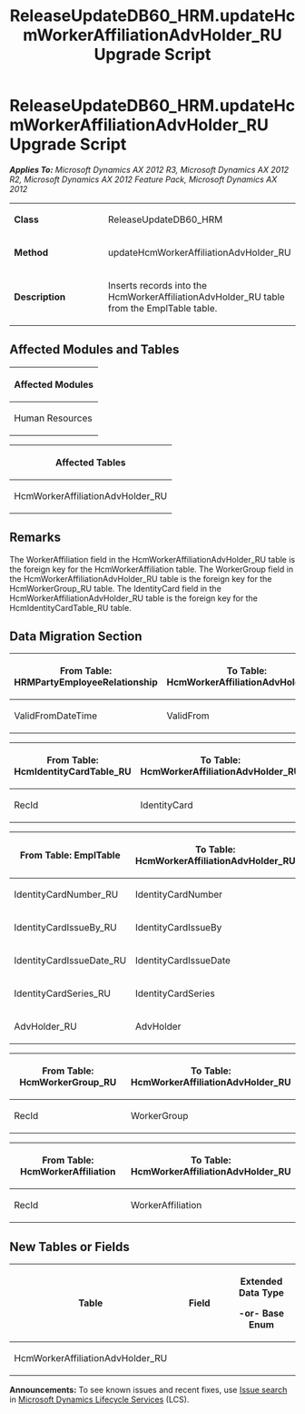 ﻿---
title: ReleaseUpdateDB60_HRM.updateHcmWorkerAffiliationAdvHolder_RU Upgrade Script
TOCTitle: ReleaseUpdateDB60_HRM.updateHcmWorkerAffiliationAdvHolder_RU Upgrade Script
ms:assetid: cffa06b8-4066-826a-1b07-9a089fc20149
ms:mtpsurl: https://msdn.microsoft.com/en-us/library/JJ686916(v=AX.60)
ms:contentKeyID: 49711366
ms.date: 05/18/2015
mtps_version: v=AX.60
---

# ReleaseUpdateDB60\_HRM.updateHcmWorkerAffiliationAdvHolder\_RU Upgrade Script 


_**Applies To:** Microsoft Dynamics AX 2012 R3, Microsoft Dynamics AX 2012 R2, Microsoft Dynamics AX 2012 Feature Pack, Microsoft Dynamics AX 2012_

<table>
<colgroup>
<col style="width: 50%" />
<col style="width: 50%" />
</colgroup>
<tbody>
<tr class="odd">
<td><p><strong>Class</strong></p></td>
<td><p>ReleaseUpdateDB60_HRM</p></td>
</tr>
<tr class="even">
<td><p><strong>Method</strong></p></td>
<td><p>updateHcmWorkerAffiliationAdvHolder_RU</p></td>
</tr>
<tr class="odd">
<td><p><strong>Description</strong></p></td>
<td><p>Inserts records into the HcmWorkerAffiliationAdvHolder_RU table from the EmplTable table.</p></td>
</tr>
</tbody>
</table>


## Affected Modules and Tables

<table>
<colgroup>
<col style="width: 100%" />
</colgroup>
<thead>
<tr class="header">
<th><p>Affected Modules</p></th>
</tr>
</thead>
<tbody>
<tr class="odd">
<td><p>Human Resources</p></td>
</tr>
</tbody>
</table>


<table>
<colgroup>
<col style="width: 100%" />
</colgroup>
<thead>
<tr class="header">
<th><p>Affected Tables</p></th>
</tr>
</thead>
<tbody>
<tr class="odd">
<td><p>HcmWorkerAffiliationAdvHolder_RU</p></td>
</tr>
</tbody>
</table>


## Remarks

The WorkerAffiliation field in the HcmWorkerAffiliationAdvHolder\_RU table is the foreign key for the HcmWorkerAffiliation table. The WorkerGroup field in the HcmWorkerAffiliationAdvHolder\_RU table is the foreign key for the HcmWorkerGroup\_RU table. The IdentityCard field in the HcmWorkerAffiliationAdvHolder\_RU table is the foreign key for the HcmIdentityCardTable\_RU table.

## Data Migration Section

<table>
<colgroup>
<col style="width: 50%" />
<col style="width: 50%" />
</colgroup>
<thead>
<tr class="header">
<th><p>From Table: HRMPartyEmployeeRelationship</p></th>
<th><p>To Table: HcmWorkerAffiliationAdvHolder_RU</p></th>
</tr>
</thead>
<tbody>
<tr class="odd">
<td><p>ValidFromDateTime</p></td>
<td><p>ValidFrom</p></td>
</tr>
</tbody>
</table>


<table>
<colgroup>
<col style="width: 50%" />
<col style="width: 50%" />
</colgroup>
<thead>
<tr class="header">
<th><p>From Table: HcmIdentityCardTable_RU</p></th>
<th><p>To Table: HcmWorkerAffiliationAdvHolder_RU</p></th>
</tr>
</thead>
<tbody>
<tr class="odd">
<td><p>RecId</p></td>
<td><p>IdentityCard</p></td>
</tr>
</tbody>
</table>


<table>
<colgroup>
<col style="width: 50%" />
<col style="width: 50%" />
</colgroup>
<thead>
<tr class="header">
<th><p>From Table: EmplTable</p></th>
<th><p>To Table: HcmWorkerAffiliationAdvHolder_RU</p></th>
</tr>
</thead>
<tbody>
<tr class="odd">
<td><p>IdentityCardNumber_RU</p></td>
<td><p>IdentityCardNumber</p></td>
</tr>
<tr class="even">
<td><p>IdentityCardIssueBy_RU</p></td>
<td><p>IdentityCardIssueBy</p></td>
</tr>
<tr class="odd">
<td><p>IdentityCardIssueDate_RU</p></td>
<td><p>IdentityCardIssueDate</p></td>
</tr>
<tr class="even">
<td><p>IdentityCardSeries_RU</p></td>
<td><p>IdentityCardSeries</p></td>
</tr>
<tr class="odd">
<td><p>AdvHolder_RU</p></td>
<td><p>AdvHolder</p></td>
</tr>
</tbody>
</table>


<table>
<colgroup>
<col style="width: 50%" />
<col style="width: 50%" />
</colgroup>
<thead>
<tr class="header">
<th><p>From Table: HcmWorkerGroup_RU</p></th>
<th><p>To Table: HcmWorkerAffiliationAdvHolder_RU</p></th>
</tr>
</thead>
<tbody>
<tr class="odd">
<td><p>RecId</p></td>
<td><p>WorkerGroup</p></td>
</tr>
</tbody>
</table>


<table>
<colgroup>
<col style="width: 50%" />
<col style="width: 50%" />
</colgroup>
<thead>
<tr class="header">
<th><p>From Table: HcmWorkerAffiliation</p></th>
<th><p>To Table: HcmWorkerAffiliationAdvHolder_RU</p></th>
</tr>
</thead>
<tbody>
<tr class="odd">
<td><p>RecId</p></td>
<td><p>WorkerAffiliation</p></td>
</tr>
</tbody>
</table>


## New Tables or Fields

<table>
<colgroup>
<col style="width: 33%" />
<col style="width: 33%" />
<col style="width: 33%" />
</colgroup>
<thead>
<tr class="header">
<th><p>Table</p></th>
<th><p>Field</p></th>
<th><p>Extended Data Type</p>
<p>-or- Base Enum</p></th>
</tr>
</thead>
<tbody>
<tr class="odd">
<td><p>HcmWorkerAffiliationAdvHolder_RU</p></td>
<td><p></p></td>
<td><p></p></td>
</tr>
</tbody>
</table>

  
**Announcements:** To see known issues and recent fixes, use [Issue search](http://go.microsoft.com/fwlink/?linkid=389258) in [Microsoft Dynamics Lifecycle Services](http://go.microsoft.com/fwlink/?linkid=306505) (LCS).

